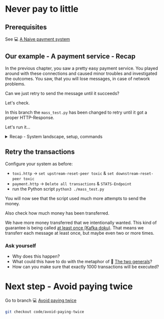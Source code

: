 # Never pay to little

## Prerequisites

See :computer: [A Naive payment system](https://github.com/in-der-kothe/exactly-once-semantics/tree/code/naive-payment-system)

## Our example - A payment service - Recap

In the previous chapter, you saw a pretty easy payment service. You played around with these connections and caused minor troubles and investigated the outcomes. You saw, that you will lose messages, in case of network problems.

Can we just retry to send the message until it succeeds?

Let's check.

In this branch the `mass_test.py` has been changed to retry until it got a proper HTTP-Response.

Let's run it...

<details>
  <summary>Recap - System landscape, setup, commands</summary>
  
### System landscape
![image](architecture.svg)

### REST-Services and known commands / REST-calls
- `payment.http` / [payment.http](https://github.com/in-der-kothe/exactly-once-semantics/blob/code/never-pay-too-little/payment.http)
  - use `STATS-Endpoint` to assure no money has been transferred
  - use `DIRECT-Payments-Endpoint` ONE time to transfer ONE €.
  - use `Delete all transactions` to delete all the money 💸
- `toxy.http` / [toxy.http](https://github.com/in-der-kothe/exactly-once-semantics/blob/code/never-pay-too-little/toxy.http)
  - use 'Configure Proxy' to configure the toxy proxy
  - `set upstream-reset-peer toxic` - a broken connection before the request reaches the payment services, with a likelyhood of 30%
  - `set downstream-reset-peer toxic` - a broken connection after the request should return to client, again with a likelyhood of 30%

### System setup -  not essential but maybe helpful
Make sure, all services are shutdown and the system is 'clear' to start again with a slightly different behaviour.

Setup your system as before:
```bash
./build-and-run-docker.sh
./build-and-run-podman.sh

python3 -m venv venv
source ./venv/bin/activate
pip install -r requirements.txt
```
</details>

## Retry the transactions
Configure your system as before:
* `toxi.http` -> `set upstream-reset-peer toxic` & `set downstream-reset-peer toxic`
* `payment.http` -> `Delete all transactions` & `STATS-Endpoint`
* run the Python script `python3 ./mass_test.py`

You will now see that the script used much more attempts to send the money.

Also check how much money has been transferred.

We have more money transferred that we intentionally wanted. This kind of guarantee is being called [at least once (Kafka doku)](https://docs.confluent.io/kafka/design/delivery-semantics.html]https://docs.confluent.io/kafka/design/delivery-semantics.html#semantic-guarantees). That means we transferr each message at least once, but maybe even two or more times.

### Ask yourself
- Why does this happen?
- What could this have to do with the metaphor of :book: [The two generals](https://github.com/in-der-kothe/exactly-once-semantics/tree/theory/two-generals)?
- How can you make sure that exactly 1000 transactions will be executed?

# Next step - Avoid paying twice
Go to branch :computer: [Avoid paying twice](https://github.com/in-der-kothe/exactly-once-semantics/tree/code/avoid-paying-twice)

```bash
git checkout code/avoid-paying-twice
```
